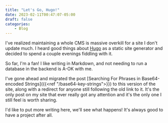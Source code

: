 ```yaml
---
title: "Let's Go, Hugo!"
date: 2023-02-11T00:47:07-05:00
draft: false
categories:
    - Blog
---
```


I've realized maintaining a whole CMS is massive overkill for a site I don't update much. I heard good things about [Hugo](https://gohugo.io/) as a static site generator and decided to spend a couple evenings fiddling with it. 

So far, I'm a fan! I like writing in Markdown, and not needing to run a database in the backend is A-OK with me. 

I've gone ahead and migrated the post [Searching For Phrases in Base64-encoded Strings]({{<ref "/base64-key-strings">}}) to this version of the site, along with a redirect for anyone still following the old link to it. It's the only post on my site that ever really got any attention and it's the only one I still feel is worth sharing.

I'd like to put more writing here, we'll see what happens! It's always good to have a project after all. 